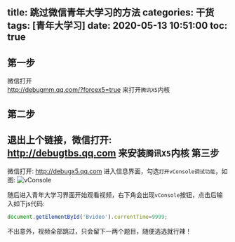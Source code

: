 title: 跳过微信青年大学习的方法
categories: 干货
tags: [青年大学习]
date: 2020-05-13 10:51:00
toc: true
---
第一步
---
微信打开  
http://debugmm.qq.com/?forcex5=true
来打开`腾讯X5`内核
<!-- more -->
第二步
---
退出上个链接，微信打开:  
http://debugtbs.qq.com
来安装`腾讯X5`内核
第三步
---
微信打开:
http://debugx5.qq.com
进入信息界面，勾选`打开vConsole调试功能`，如图:
![vConsole](https://pan.johnsonran.cn/AliDrive/Blog-IMG/qndxx/vconsole.jpg)

随后进入青年大学习界面开始观看视频，右下角会出现`vConsole`按钮，点击后输入如下js代码:
```JavaScript
document.getElementById('Bvideo').currentTime=9999;
```
不出意外，视频全部跳过，只会留下一两个题目，随便选选就行辣！